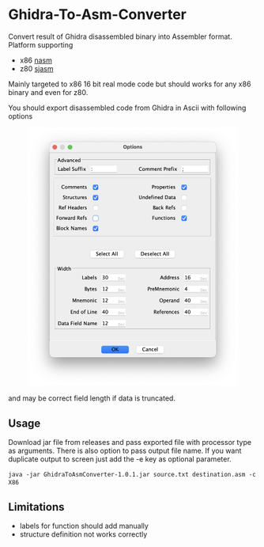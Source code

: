 # Ghidra-To-Asm-Converter
Convert result of Ghidra disassembled binary into Assembler format. 
Platform supporting 
 - x86 [nasm](https://www.nasm.us)
 - z80 [sjasm](https://github.com/Konamiman/Sjasm)

Mainly targeted to x86 16 bit real mode code but should works for any x86 binary and even for z80.

You should export disassembled code from Ghidra in Ascii with following options
<figure><img alt="Ghidra export dialog settings" src="images/ghidra_export_options.png"></figure> and may be correct field length if data is truncated.

## Usage
Download jar file from releases and pass exported file with processor type as arguments. There is also option to pass output file name. If you want duplicate output to screen just add the -e key as optional parameter.
```
java -jar GhidraToAsmConverter-1.0.1.jar source.txt destination.asm -c X86
```
## Limitations
 - labels for function should add manually
 - structure definition not works correctly
